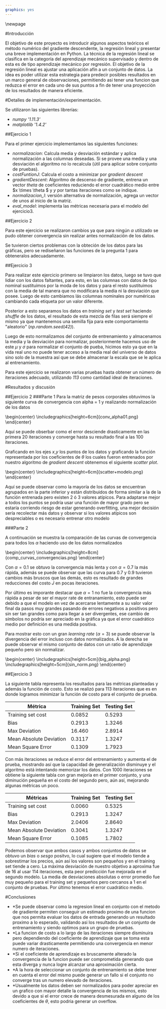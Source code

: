 ```yaml
---
graphics: yes
---
```


\newpage

#Introducción

El objetivo de este proyecto es introducir algunos aspectos teóricos el método numérico del gradiente descendente, la regresión lineal y presentar una breve implementación en Python. La técnica de la regresión lineal se clasifica en la categoría del aprendizaje mecánico supervisado y dentro de esta es de tipo aprendizaje mecánico por regresión. El objetivo de la regresión lineal es ajustar una aplicación afín a un conjunto de datos. La idea es poder utilizar esta estrategia para predecir posibles resultados en un marco general de observaciones, permitiendo asi tener una funcion que reduzca el error en cada uno de sus puntos a fin de tener una proyección de los resultados de manera eficiente.  

#Detalles de implementación/experimentación.

Se utilizaron las siguientes librerías:

* *numpy '1.11.3'*
* *matplotlib '1.4.2'*

##Ejercicio 1

Para el primer ejercicio implementamos las siguientes funciones: 

* *normalizacion*: Calcula media y desviación estándar y aplica normalización a las columnas deseadas. Si se provee una media y una desviación el algoritmo no lo recalcula (útil para aplicar sobre conjunto de pruebas).
* *costFuntionJ*: Calcula el costo a minimizar por *gradient descent*
* *gradientDescent*: Algoritmo de descenso de gradiente, entrena un vector *theta* de coeficientes reduciendo el error cuadrático medio entre $x \times \theta $ y *y* por tantas iteraciones como se indique.
* *normalizacion_l*: versión alternativa de normalización, agrega un vector de unos al inicio de la matriz.
* *eval_model*: implementa las métricas necesaria para el modelo del ejercicio3.

##Ejercicio 2

Para este ejercicio se realizaron cambios ya que para ningún $\alpha$ utilizado se pudo obtener convergencia sin realizar antes normalización de los datos.

Se tuvieron ciertos problemas con la obteción de los datos para las gráficas, pero se rediseñaron las funciones de la pregunta 1 para obteneralos adecuadamente.

##Ejercicio 3

Para realizar este ejercicio primero se limpiaron los datos, luego se tuvo que lidiar con los datos faltantes, para esto, en las columnas con datos de tipo nominal sustituimos por la moda de los datos y para el resto sustituimos con la media de tal manera que no modificara la media ni la desviación que posee. Luego de esto cambiamos lás columnas nominales por numéricas cambiando cada etiqueta por un valor diferente. 

Posterior a esto separamos los datos en *training set* y *test set* haciendo *shuffle* de los datos, el resultado de esta mezcla de filas será siempre el mismo ya que mantenemos una semilla fija para este comportamiento "aleatorio" (*np.random.seed(42)*).

Luego de esto normalizamos del conjunto de entrenamiento y almacenamos la media y la desviación para normalizar, posteriormente hacemos uso de este $\mu$ y $\sigma$ para normalizar el conjunto de pueba, hicimos esto ya que en la vida real uno no puede tener acceso a la media real del universo de datos sino solo de la muestra así que se debe almacenar la escala que se le aplica al entrenamiento.

Para este ejercicio se realizaron varias pruebas hasta obtener un número de iteraciones adecuado, utilizando *113* como cantidad ideal de iteraciones.


#Resultados y discusión

##Ejercicio 2
###Parte 1
Para la matriz de pesos corporales obtuvimos la siguiente curva de convergencia con alpha = 1 y realizando normalización de los datos

\begin{center}
\includegraphics[height=6cm]{conv_alpha01.png}
\end{center}

Aquí se puede obserbar como el error desciende drasticamente en las primera 20 iteraciones y converge hasta su resultado final a las 100 iteraciones.

Graficando en los ejes *x*,*y* los puntos de los datos y graficando la función representada por los coeficientes de $\theta$ los cuales fueron entrenados por nuestro algoritmo de *gradient descent* obtenemos el siguiente *scatter plot*.

\begin{center}
\includegraphics[height=6cm]{scatter+modelo.png}
\end{center}

Aquí se puede observar como la mayoría de los datos se encuentran agrupados en la parte inferior y están distribuidos de forma similar a la de la función entrenada pero existen 2 ó 3 valores atípicos. Para adaptarse mejor a todos los puntos se podría usar una función de mayor grado pero se estaría corriendo riesgo de estar generando overfitting, una mejor decisión sería recolectar más datos y observar si los valores atípicos son despreciables o es necesario entrenar otro modelo


###Parte 2

A continuación se muestra la comparación de las curvas de convergencia para todos los $\alpha$ haciendo uso de los datos normalizados

\begin{center}
\includegraphics[height=8cm]{comp_curvas_convergencias.png}
\end{center}

Con $\alpha = 0.1$ se obtuvo la convergencia más lenta y con $\alpha = 0.7$ la más rápida, además se puede observar que las curva para 0.7 y 0.9 tuvieron cambios más bruscos que las demás, esto es resultado de grandes reducciones del costo *J* en pocas iteraciones. 

Por último es imporante destacar que $\alpha = 1$ no fue la convergencia más rápida a pesar de ser el mayor rate de entranamiento, esto puede ser debido a que el modelo en vez de acercarse lentamente a su valor valor final da pasos muy grandes pasando de errores negativos a positivos pero sin ser tan grandes como para llegar a ser divergentes, ese cambio de símbolos no podría ser apreciado en la gráfica ya que el error cuadrático medio por definición es una medida positiva. 

Para mostrar esto con un gran *learning rate* ($\alpha = 3$) se puede observar la divergencia del error incluso con datos normalizados. A la derecha se puede observar el mismo conjunto de datos con un ratio de aprendizaje pequeño pero sin normalizar.

\begin{center}
\includegraphics[height=5cm]{big_alpha.png}
\includegraphics[height=5cm]{sin_norm.png}
\end{center}

##Ejercicio 3

La siguiente tabla representa los resultados para las métricas planteadas y además la función de costo. Esto se realizó para 113 iteraciones que es en donde logramos minimizar la función de costo para el conjunto de prueba. 

| Métrica                 | Training Set    | Testing Set    |
|-------------------------|-----------------|----------------|
| Training set cost       | 0.0852          | 0.5293         |
| Bias                    | 0.2913          | 1.3246         |
| Max Deviation           | 16.460          | 2.8914         |
| Mean Absolute Deviation | 0.3117          | 1.3247         |
| Mean Square Error       | 0.1309          | 1.7923         |

Con más iteraciones se reduce el error del entrenamiento y aumenta el de prueba, mostrando así que la capacidad de generalización disminuye y el algoritmo está intentando memorizar los datos. Con 1000 iteraciones se obtiene la siguiente tabla con gran mejoría en el primer conjunto, y una diminución pequeña en el costo del segundo pero, aún así, mejorando algunas métricas un poco. 

| Métricas                | Training Set     | Testing Set    |
|-------------------------|------------------|----------------|
| Training set cost       | 0.0060           | 0.5325         |
| Bias                    | 0.2913           | 1.3247         |
| Max Deviation           | 2.0406           | 2.8640         |
| Mean Absolute Deviation | 0.3041           | 1.3247         |
| Mean Square Error       | 0.1085           | 1.7802         |

Podemos observar que ambos casos y ambos conjuntos de datos se obtuvo un *bias* o *sesgo* positvo, lo cual sugiere que el modelo tiende a sobrestimar los precios, aún así los valores son pequeños y en el training set tiende a cero. La máxima desviación de nuestro objetivo a aproxima fue de 16 al usar 114 iteraciones, esta peor predicción fue mejorada en el segundo modelo. La media de desviaciones absolutas o error promedio fue muy pequeño para el training set y pequeños pero cercanos a 1 en el conjunto de pruebas. Por último tenemos el error cuadrático medio.

#Conclusiones

* *Se puede observar como la regresion lineal en conjunto con el metodo de gradiente permiten conseguir un estimado proximo de una funcion que nos permita evaluar los datos de entrada generando un resultado proximo a lo esperado, validando asi los resultados de un conjunto de entrenamiento y siendo optimos para un grupo de pruebas.
* *La funcion de costo a lo largo de las iteraciones siempre disminuira pero dependiendo del coeficiente de aprendizaje que se toma esta puede variar drasticamente permitiendo una convergencia en menor numero de iteraciones.
* *Si el coeficiente de aprendizaje es bruscamente alterado la convergencia de la funcion puede ser comprometida generando que esta diverga y nunca logre alcanzar una aproximación cierta.
* *A la hora de seleccionar un conjunto de entrenamiento se debe tener en cuenta el error del mismo puede generar un fallo si el conjunto no converge tras un numero elevado de iteraciones.
* *Usualmente los datos deben ser normalizados para poder apreciar en un grafico con mayor detalle la convergencia de los mismos, esto devido a que si el error crece de manera desmesurada en alguno de los coeficientes de $\theta$, esto podria generar un overflow.
